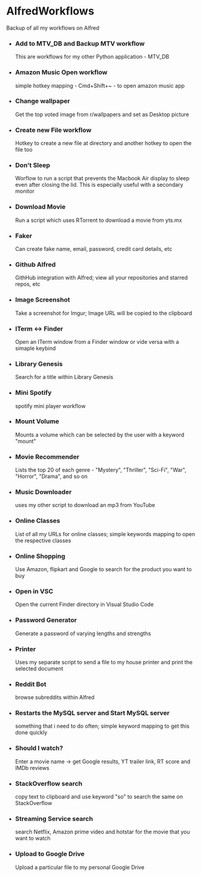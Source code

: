 # AlfredWorkflows

Backup of all my workflows on Alfred

<ul>

<li>
<h3>Add to MTV_DB and Backup MTV workflow</h3>
<p>This are workflows for my other Python application - MTV_DB</p>


<li>
<h3>Amazon Music Open workflow</h3>
<p>simple hotkey mapping - Cmd+Shift+~ - to open amazon music app</p>




<li>
<h3> Change wallpaper </h3>
<p> Get the top voted image from r/wallpapers and set as Desktop picture </p>


<li>
<h3>Create new File workflow</h3>
<p>Hotkey to create a new file at directory and another hotkey to open the file too</p>


<li>
<h3>Don't Sleep</h3>
<p> Worflow to run a script that prevents the Macbook Air display to sleep even after closing the lid. This is especially useful with a secondary monitor</p>




<li>
<h3> Download Movie </h3>
<p> Run a script which uses RTorrent to download a movie from yts.mx </p>


<li>
<h3>Faker</h3>
<p> Can create fake name, email, password, credit card details, etc</p>


<li>
<h3>Github Alfred </h3>
<p>GithHub integration with Alfred; view all your repositories and starred repos, etc </p>


<li>
<h3>Image Screenshot</h3>
<p>Take a screenshot for Imgur; Image URL will be copied to the clipboard </p>


<li>
<h3> ITerm <-> Finder </h3>
<p> Open an ITerm window from a Finder window or vide versa with a simaple keybind </p>


<li>
<h3> Library Genesis </h3>
<p> Search for a title within Library Genesis </p>


<li>
<h3> Mini Spotify </h3>
<p> spotify mini player workflow </p>


<li>
<h3> Mount Volume </h3>
<p> Mounts a volume which can be selected by the user with a keyword "mount" </p>



<li>
<h3> Movie Recommender </h3>
<p> Lists the top 20 of each genre - "Mystery", "Thriller", "Sci-Fi", "War", "Horror", "Drama", and so on </p>


<li>
<h3> Music Downloader </h3>
<p> uses my other script to download an mp3 from YouTube </p>


<li>
<h3> Online Classes </h3>
<p> List of all my URLs for online classes; simple keywords mapping to open the respective classes </p>



<li>
<h3> Online Shopping </h3>
<p> Use Amazon, flipkart and Google to search for the product you want to buy </p>



<li>
<h3> Open in VSC </h3>
<p> Open the current Finder directory in Visual Studio Code </p>


<li>
<h3> Password Generator </h3>
<p> Generate a password of varying lengths and strengths </p>



<li>
<h3> Printer </h3>
<p> Uses my separate script to send a file to my house printer and print the selected document </p>


<li>
<h3> Reddit Bot</h3>
<p> browse subreddits within Alfred </p>


<li>
<h3> Restarts the MySQL server and Start MySQL server</h3>
<p> something that i need to do often; simple keyword mapping to get this done quickly </p>


<li>
<h3> Should I watch? </h3>
<p> Enter a movie name -> get Google results, YT trailer link, RT score and IMDb reviews</p>

<li>
<h3> StackOverflow search </h3>
<p> copy text to clipboard and use keyword "so" to search the same on StackOverflow </p>


<li>
<h3> Streaming Service search</h3>
<p> search Netflix, Amazon prime video and hotstar for the movie that you want to watch </p>



<li>
<h3> Upload to Google Drive </h3>
<p> Upload a particular file to my personal Google Drive  </p>

